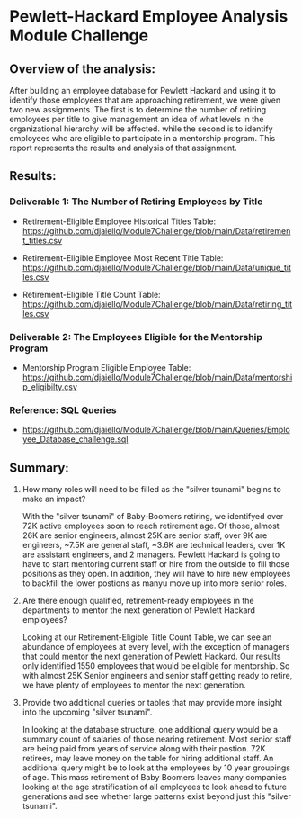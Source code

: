 # Pewlett-Hackard Employee Analysis Module Challenge

## Overview of the analysis:
After building an employee database for Pewlett Hackard and using it to identify those employees that are approaching retirement, we were given two new assignments. The first is to determine the number of retiring employees per title to give management an idea of what levels in the organizational hierarchy will be affected. while the second is to identify employees who are eligible to participate in a mentorship program. This report represents the results and analysis of that assignment.


## Results:
### Deliverable 1: The Number of Retiring Employees by Title

- Retirement-Eligible Employee Historical Titles Table:
        https://github.com/djaiello/Module7Challenge/blob/main/Data/retirement_titles.csv

- Retirement-Eligible Employee Most Recent Title Table:
        https://github.com/djaiello/Module7Challenge/blob/main/Data/unique_titles.csv

- Retirement-Eligible Title Count Table:
        https://github.com/djaiello/Module7Challenge/blob/main/Data/retiring_titles.csv

### Deliverable 2: The Employees Eligible for the Mentorship Program

- Mentorship Program Eligible Employee Table:
        https://github.com/djaiello/Module7Challenge/blob/main/Data/mentorship_eligibilty.csv


### Reference: SQL Queries

  - https://github.com/djaiello/Module7Challenge/blob/main/Queries/Employee_Database_challenge.sql


## Summary:

1. How many roles will need to be filled as the "silver tsunami" begins to make an impact?

   With the "silver tsunami" of Baby-Boomers retiring, we identifyed over 72K active employees soon to reach retirement age.  Of those, almost 26K are senior engineers, almost 25K are senior staff, over 9K are engineers, ~7.5K are general staff, ~3.6K are technical leaders, over 1K are assistant engineers, and 2 managers.  Pewlett Hackard is going to have to start mentoring current staff or hire from the outside to fill those positions as they open.  In addition, they will have to hire new employees to backfill the lower postions as manyu move up into more senior roles.

2. Are there enough qualified, retirement-ready employees in the departments to mentor the next generation of Pewlett Hackard employees?

   Looking at our Retirement-Eligible Title Count Table, we can see an abundance of employees at every level, with the exception of managers that could mentor the next generation of Pewlett Hackard.  Our results only identified 1550 employees that would be eligible for mentorship. So with almost 25K Senior engineers and senior staff getting ready to retire, we have plenty of employees to mentor the next generation.

3. Provide two additional queries or tables that may provide more insight into the upcoming "silver tsunami".   

   In looking at the database structure, one additional query would be a summary count of salaries of those nearing retirement.  Most senior staff are being paid from years of service along with their postion.  72K retirees, may leave money on the table for hiring additional staff.  An additional query might be to look at the employees by 10 year groupings of age.  This mass retirement of Baby Boomers leaves many companies looking at the age stratification of all employees to look ahead to future generations and see whether large patterns exist beyond just this "silver tsunami".
